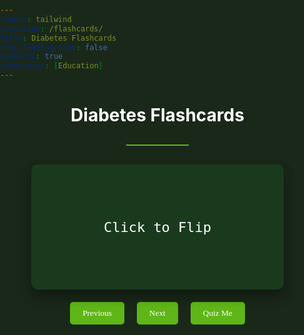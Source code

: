 ```yaml
---
layout: tailwind
permalink: /flashcards/
title: Diabetes Flashcards
show_reading_time: false
comments: true
categories: [Education]
---
```


  <link href="https://fonts.googleapis.com/css2?family=Oxygen+Mono&display=swap" rel="stylesheet">
<style>
    html, body, select {
      color: white !important;
      background-color: #1A281A !important;
      margin: 0 !important;
      padding: 0 !important;
    }
    p {
      font-family: 'Oxygen Mono';
      font-size: 15px;
      color: white;
    }
    /*h1, h2, h3, h4 {
      font-family: 'Oxygen Mono';
      color:#5fb617;
    }*/
    .feature-card {
      background: #1a3a1e;
      transition: all 0.3s ease;
      padding: 20px;
      border-radius: 10px;
      margin: 10px;
      text-align: center;
    }
    .feature-card:hover {
      transform: translateY(-5px);
      box-shadow: 0 10px 20px rgba(0,0,0,0.2);
    }
    .divider {
      width: 100px;
      height: 2px;
      background: #5fb617;
      margin: 30px auto;
    }
    .controls {
      display: flex;
      justify-content: center;
      gap: 20px;
      margin: 20px;
    }
    button {
      background-color: #5fb617;
      border: none;
      color: white;
      padding: 10px 20px;
      font-family: 'Oxygen Mono';
      border-radius: 5px;
      cursor: pointer;
      transition: background 0.3s ease;
    }
    button:hover {
      background-color: #4da514;
    }
    .flashcard {
      cursor: pointer;
      user-select: none;
      background: transparent;
      padding: 0;
      border-radius: 10px;
      font-size: 18px;
      margin: 20px auto;
      width: 80%;
      text-align: center;
      transition: box-shadow 0.3s ease;
      perspective: 1000px;
      height: 200px;
      position: relative;
      box-shadow: 0 10px 20px rgba(0,0,0,0.2);
      min-height: 180px;
      max-width: 500px;
      display: flex;
      align-items: center;
      justify-content: center;
    }
    /*.flashcard:hover {
      /*transform: translateY(-5px);
      box-shadow: 0 10px 20px rgba(0,0,0,0.2);
    }*/
    .flashcard-inner {
      position: relative;
      width: 100%;
      height: 100%;
      transition: transform 0.6s cubic-bezier(.4,2,.6,1);
      transform-style: preserve-3d;
    }
    .flashcard.flipped .flashcard-inner {
      transform: rotateY(180deg);
    }
    .flashcard-front, .flashcard-back {
      position: absolute;
      width: 100%;
      height: 100%;
      backface-visibility: hidden;
      background: #1a3a1e;
      color: #fff;
      border-radius: 10px;
      display: flex;
      align-items: center;
      justify-content: center;
      /*font-size: 22px;*/
      font-family: 'Oxygen Mono', monospace;
      box-sizing: border-box;
      padding: 40px 20px;
      box-shadow: 0 10px 20px rgba(0,0,0,0.2);
    }
    .flashcard-front {
      font-size: 22px;
    }
    .flashcard-back {
      transform: rotateY(180deg);
      background: #2a4a2e;
      color: #b6ffb6;
      font-size: 18px;
    }
</style>

  <h1 style="text-align:center">Diabetes Flashcards</h1>
  <div class="divider"></div>
  <div id="flashcardContainer">
    <div class="flashcard" id="flashcard">
      <div class="flashcard-inner">
        <div class="flashcard-front" id="flashcardFront">Click to Flip</div>
        <div class="flashcard-back" id="flashcardBack"></div>
      </div>
    </div>
    <div id="cardCounter" style="text-align:center; font-family:'Oxygen Mono'; margin-top:10px; color:#5fb617;"></div>
    <div class="controls">
      <button id="prevBtn">Previous</button>
      <button id="nextBtn">Next</button>
      <button id="quizBtn">Quiz Me</button>
    </div>
  </div>
  <div id="quizSection"></div>

<script type="module">
document.addEventListener("DOMContentLoaded", async () => {
  // Import config
  const { pythonURI, fetchOptions } = await import('{{ site.baseurl }}/assets/js/api/config.js');

  let currentCard = 0;
  let showingTerm = true;
  let flashcards = [];

  const flashcardEl = document.getElementById("flashcard");
  const flashcardFront = document.getElementById("flashcardFront");
  const flashcardBack = document.getElementById("flashcardBack");
  const quizSection = document.getElementById("quizSection");
  const flashcardContainer = document.getElementById("flashcardContainer");
  const cardCounter = document.getElementById("cardCounter");

  async function fetchFlashcards() {
    try {
      const response = await fetch(`${pythonURI}/api/flashcards`);
      flashcards = await response.json();
      displayCard();
    } catch (error) {
      flashcardEl.innerText = "Failed to load flashcards. Please try again later.";
      console.error("Error fetching flashcards:", error);
    }
  }

  flashcardEl.addEventListener("click", () => {
    flashcardEl.classList.toggle("flipped");
    showingTerm = !showingTerm;
  });

  function displayCard() {
    if (flashcards.length === 0) return;
    const card = flashcards[currentCard];
    flashcardFront.innerText = card.term;
    flashcardBack.innerText = card.definition;
    flashcardEl.classList.remove("flipped");
    showingTerm = true;
    cardCounter.innerText = `Card ${currentCard + 1} of ${flashcards.length}`;
  }

  function nextCard() {
    if (flashcards.length === 0) return;
    currentCard = (currentCard + 1) % flashcards.length;
    showingTerm = true;
    displayCard();
  }

  function prevCard() {
    if (flashcards.length === 0) return;
    currentCard = (currentCard - 1 + flashcards.length) % flashcards.length;
    showingTerm = true;
    displayCard();
  }

  function getRandomSample(arr, n) {
    const copy = arr.slice();
    for (let i = copy.length - 1; i > 0; i--) {
      const j = Math.floor(Math.random() * (i + 1));
      [copy[i], copy[j]] = [copy[j], copy[i]];
    }
    return copy.slice(0, n);
  }

  let quizCards = [];

  function renderQuiz() {
    flashcardContainer.style.display = "none";
    quizCards = getRandomSample(flashcards, Math.min(10, flashcards.length));
    let quizHtml = `
      <form id="quizForm" class="feature-card">
        <h2>Quiz: Type the correct term for each definition</h2>
        <div style="display:flex; flex-direction:column; gap:15px;">
    `;
    quizCards.forEach((card, idx) => {
      quizHtml += `
        <div>
          <label><b>${idx + 1}.</b> ${card.definition}</label><br>
          <input type="text" name="answer${idx}" style="width:100%;padding:5px;margin-top:5px;" autocomplete="off"/>
        </div>
      `;
    });
    quizHtml += `
        </div>
        <div style="margin-top:20px; display:flex; gap:10px; justify-content:center;">
          <button type="button" id="cancelQuizBtn">Cancel</button>
          <button type="submit" id="submitQuizBtn">Submit Quiz</button>
        </div>
        <div id="quizWarning" style="color:orange; margin-top:10px;"></div>
      </form>
    `;
    quizSection.innerHTML = quizHtml;

    document.getElementById("cancelQuizBtn").onclick = () => {
      quizSection.innerHTML = "";
      flashcardContainer.style.display = "";
    };
    document.getElementById("quizForm").onsubmit = handleQuizSubmit;
  }

  async function handleQuizSubmit(e) {
    e.preventDefault();
    const form = e.target;
    let emptyCount = 0;
    const answersPayload = quizCards.map((card, idx) => {
      const val = form[`answer${idx}`].value.trim();
      if (!val) emptyCount++;
      return {
        user_answer: val,
        correct_term: card.term
      };
    });

    if (emptyCount > 0) {
      document.getElementById("quizWarning").innerText =
        "Are you sure you want to submit? You haven't answered all the questions.";
      if (!form.dataset.warned) {
        form.dataset.warned = "true";
        return;
      }
    }

    try {
      const res = await fetch(`${pythonURI}/api/flashcards/grade`, {
        method: "POST",
        headers: { "Content-Type": "application/json" },
        body: JSON.stringify({ answers: answersPayload })
      });
      const data = await res.json();
      let score = 0;
      let resultsHtml = `<div class="feature-card"><h2>Quiz Results</h2><ul style="text-align:left;">`;
      data.results.forEach((result, idx) => {
        if (result.is_correct) score++;
        resultsHtml += `<li>
          <b>Q${idx + 1}:</b> ${quizCards[idx].definition}<br>
            <span style="color:${result.is_correct ? 'limegreen' : 'red'}">
              Your answer: ${result.user_answer || "(no answer)"} ${result.is_correct ? "✓" : "✗"}
            </span><br>
            <span style="color:#b6ffb6;">Correct answer: ${result.correct_term}</span>
          </li>`;
      });
      resultsHtml += `</ul>
        <h3 style="text-align:center;">Score: ${score} / ${quizCards.length}</h3>
        <div style="text-align:center;">
          <button id="retakeQuizBtn">Retake Quiz</button>
        </div>
      </div>`;
      quizSection.innerHTML = resultsHtml;
      document.getElementById("retakeQuizBtn").onclick = () => {
        renderQuiz();
      };
      flashcardContainer.style.display = "";

      // Confetti if score >= 90%
      if (quizCards.length > 0 && score / quizCards.length >= 0.9) {
        launchConfetti();
      }

    } catch (err) {
      quizSection.innerHTML = `<div style="color:red;">Error grading quiz. Please try again.</div>`;
      flashcardContainer.style.display = "";
    }
  }

  function startQuiz() {
    if (flashcards.length === 0) return;
    renderQuiz();
  }

  document.getElementById("nextBtn").addEventListener("click", nextCard);
  document.getElementById("prevBtn").addEventListener("click", prevCard);
  document.getElementById("quizBtn").addEventListener("click", startQuiz);

  fetchFlashcards();

function launchConfetti() {
  // Remove existing confetti if any
  let oldCanvas = document.getElementById("confetti-canvas");
  if (oldCanvas) oldCanvas.remove();

  const canvas = document.createElement("canvas");
  canvas.id = "confetti-canvas";
  canvas.style.position = "fixed";
  canvas.style.left = 0;
  canvas.style.top = 0;
  canvas.style.pointerEvents = "none";
  canvas.style.width = "100vw";
  canvas.style.height = "100vh";
  canvas.width = window.innerWidth;
  canvas.height = window.innerHeight;
  document.body.appendChild(canvas);

  const ctx = canvas.getContext("2d");
  const colors = [
    "#ffd6e0", "#ffe5b4", "#b4f8c8", "#b4d4ff", "#e0bbff",
    "#fff5ba", "#cafffb", "#f7d6e0", "#f9c6c9", "#e2f0cb"
  ];
  const confettiCount = 120;
  const confetti = [];

  for (let i = 0; i < confettiCount; i++) {
    confetti.push({
      x: Math.random() < 0.5 ? -20 : canvas.width + 20, // left or right
      y: Math.random() * canvas.height * 0.5,
      w: Math.random() * 8 + 4,
      h: Math.random() * 18 + 6,
      color: colors[Math.floor(Math.random() * colors.length)],
      speed: Math.random() * 2 + 2,
      angle: Math.random() * Math.PI * 2,
      rotate: Math.random() * 0.1 - 0.05,
      side: Math.random() < 0.5 ? 1 : -1
    });
  }

  let animationFrame;
  function draw() {
    ctx.clearRect(0, 0, canvas.width, canvas.height);
    confetti.forEach(c => {
      ctx.save();
      ctx.translate(c.x + c.w / 2, c.y + c.h / 2);
      ctx.rotate(c.angle);
      ctx.fillStyle = c.color;
      ctx.fillRect(-c.w / 2, -c.h / 2, c.w, c.h);
      ctx.restore();

      // Move confetti
      c.x += c.side * c.speed * (0.5 + Math.random() * 0.5);
      c.y += c.speed + Math.sin(c.angle) * 1.5;
      c.angle += c.rotate;

      // If out of bounds, reset to top and random side
      if (c.y > canvas.height + 30) {
        c.y = -20;
        c.x = Math.random() < 0.5 ? -20 : canvas.width + 20;
        c.side = Math.random() < 0.5 ? 1 : -1;
      }
    });
    animationFrame = requestAnimationFrame(draw);
  }
  draw();

  // Remove confetti after 3 seconds
  setTimeout(() => {
    cancelAnimationFrame(animationFrame);
    canvas.remove();
  }, 4000);
}

});
</script>


